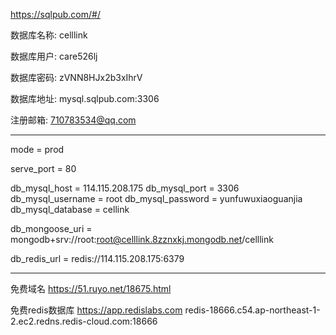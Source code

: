 https://sqlpub.com/#/

数据库名称: celllink

数据库用户: care526lj

数据库密码: zVNN8HJx2b3xIhrV

数据库地址: mysql.sqlpub.com:3306

注册邮箱: 710783534@qq.com

---

mode = prod

serve_port = 80

db_mysql_host = 114.115.208.175
db_mysql_port = 3306
db_mysql_username = root
db_mysql_password = yunfuwuxiaoguanjia
db_mysql_database = cellink

db_mongoose_uri = mongodb+srv://root:root@celllink.8zznxkj.mongodb.net/celllink

db_redis_url = redis://114.115.208.175:6379

---

免费域名
https://51.ruyo.net/18675.html

免费redis数据库
https://app.redislabs.com
redis-18666.c54.ap-northeast-1-2.ec2.redns.redis-cloud.com:18666
